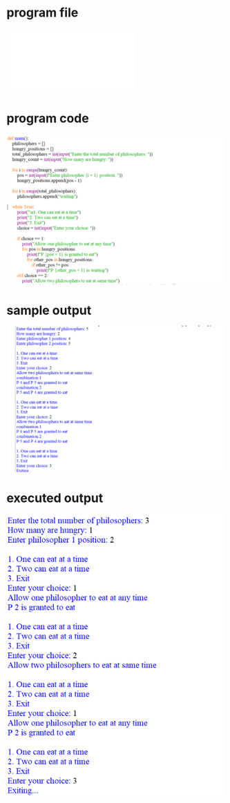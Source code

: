 
# program file
![program file](dinning-philosopher_566.py)

# program code 
![program code](dinning-philosopher_CODE_566.png)

# sample output
![sample output](dinning-philosopher_i0_566.png)

# executed output
![executed output](dinning-philosopher_E0_566.png)

